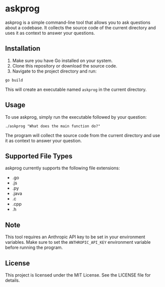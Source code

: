 # askprog

askprog is a simple command-line tool that allows you to ask questions about a codebase. It collects the source code of the current directory and uses it as context to answer your questions.

## Installation

1. Make sure you have Go installed on your system.
2. Clone this repository or download the source code.
3. Navigate to the project directory and run:

```
go build
```

This will create an executable named `askprog` in the current directory.

## Usage

To use askprog, simply run the executable followed by your question:

```
./askprog "What does the main function do?"
```

The program will collect the source code from the current directory and use it as context to answer your question.

## Supported File Types

askprog currently supports the following file extensions:
- .go
- .js
- .py
- .java
- .c
- .cpp
- .h

## Note

This tool requires an Anthropic API key to be set in your environment variables. Make sure to set the `ANTHROPIC_API_KEY` environment variable before running the program.

## License

This project is licensed under the MIT License. See the LICENSE file for details.

